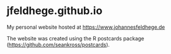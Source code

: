 # jfeldhege.github.io
My personal website hosted at https://www.johannesfeldhege.de

The website was created using the R postcards package (https://github.com/seankross/postcards).
